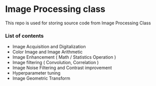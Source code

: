 # Image Processing class #
This repo is used for storing source code from Image Processing Class

### List of contents ###
- Image Acquisition and Digitalization
- Color Image and Image Arithmetic
- Image Enhancement ( Math / Statistics Operation )
- Image filtering ( Convolution, Correlation )
- Image Noise Filtering and Contrast improvement
- Hyperparameter tuning
- Image Geometric Transform
